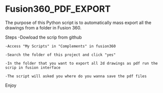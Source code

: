 # Fusion360_PDF_EXPORT
The purpose of this Python script is to automatically mass export all the drawings from a folder in Fusion 360.


Steps
    -Dowload the scrip from github
    
    -Access "My Scripts" in "Complements" in fusion360
    
    -Search the folder of this project and click "yes"
    
    -In the folder that you want to export all 2d drawings as pdf run the scrip in fusion interface 
    
    -The script will asked you where do you wanna save the pdf files
    
Enjoy
